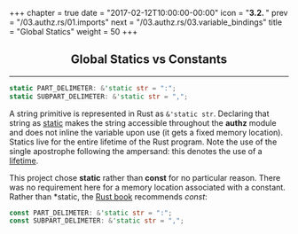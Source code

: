 +++
chapter = true
date = "2017-02-12T10:00:00-00:00"
icon = "<b>3.2. </b>"
prev = "/03.authz.rs/01.imports"
next = "/03.authz.rs/03.variable_bindings"
title = "Global Statics"
weight = 50
+++

## <center>Global Statics vs Constants</center>
<hr/>

```rust
static PART_DELIMETER: &'static str = ":";
static SUBPART_DELIMETER: &'static str = ",";
```

A string primitive is represented in Rust as ``&'static str``.  Declaring that string as [static](https://doc.rust-lang.org/book/const-and-static.html#static) makes the string accessible throughout the **authz** module and does not inline the variable upon use (it gets a fixed memory location).  Statics live for the entire lifetime of the Rust program.  Note the use of the single apostrophe following the ampersand:  this denotes the use of a [lifetime](https://doc.rust-lang.org/book/lifetimes.html).

This project chose **static** rather than **const** for no particular reason.  There was no requirement here for a memory location associated with a constant.  Rather than *static, the [Rust book](https://doc.rust-lang.org/book/const-and-static.html#which-construct-should-i-use) recommends *const*:  

```rust
const PART_DELIMETER: &'static str = ":";
const SUBPART_DELIMETER: &'static str = ",";
```
